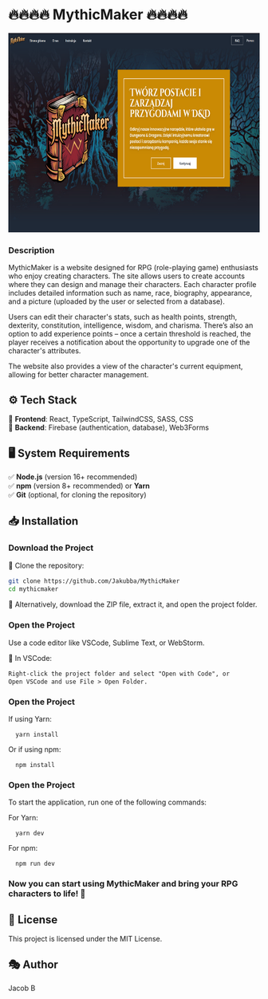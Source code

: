 # 🔥🔥🔥🔥 MythicMaker 🔥🔥🔥🔥

<img src="./website.png" style="height:400px">

### Description

MythicMaker is a website designed for RPG (role-playing game) enthusiasts who enjoy creating characters. The site allows users to create accounts where they can design and manage their characters. Each character profile includes detailed information such as name, race, biography, appearance, and a picture (uploaded by the user or selected from a database).

Users can edit their character's stats, such as health points, strength, dexterity, constitution, intelligence, wisdom, and charisma. There’s also an option to add experience points – once a certain threshold is reached, the player receives a notification about the opportunity to upgrade one of the character's attributes.

The website also provides a view of the character's current equipment, allowing for better character management.

## ⚙️ Tech Stack

🔹 **Frontend**: React, TypeScript, TailwindCSS, SASS, CSS  
🔹 **Backend**: Firebase (authentication, database), Web3Forms

## 🖥️ System Requirements

✅ **Node.js** (version 16+ recommended)  
✅ **npm** (version 8+ recommended) or **Yarn**  
✅ **Git** (optional, for cloning the repository)

## 📥 Installation

### Download the Project

🔹 Clone the repository:

```bash
git clone https://github.com/Jakubba/MythicMaker
cd mythicmaker
```

🔹 Alternatively, download the ZIP file, extract it, and open the project folder.

### Open the Project

Use a code editor like VSCode, Sublime Text, or WebStorm.

🔹 In VSCode:

    Right-click the project folder and select "Open with Code", or
    Open VSCode and use File > Open Folder.

### Open the Project

If using Yarn:

```
  yarn install
```

Or if using npm:

```
  npm install
```

### Open the Project

To start the application, run one of the following commands:

For Yarn:

```
  yarn dev
```

For npm:

```
  npm run dev
```

### Now you can start using MythicMaker and bring your RPG characters to life! 🎲

## 📜 License

This project is licensed under the MIT License.

## 🎭 Author

Jacob B
